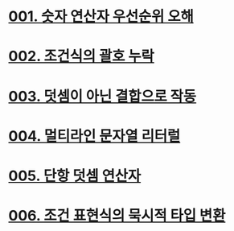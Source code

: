 # [001. 숫자 연산자 우선순위 오해](docs/001.md)
# [002. 조건식의 괄호 누락](docs/002.md)
# [003. 덧셈이 아닌 결합으로 작동](docs/003.md)
# [004. 멀티라인 문자열 리터럴](docs/004.md)
# [005. 단항 덧셈 연산자](docs/005.md)
# [006. 조건 표현식의 묵시적 타입 변환](docs/006.md)
